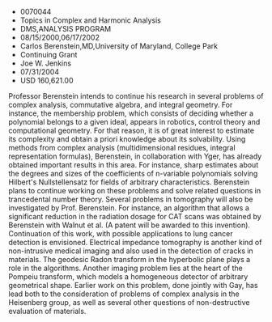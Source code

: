 
* 0070044
* Topics in Complex and Harmonic Analysis
* DMS,ANALYSIS PROGRAM
* 08/15/2000,06/17/2002
* Carlos Berenstein,MD,University of Maryland, College Park
* Continuing Grant
* Joe W. Jenkins
* 07/31/2004
* USD 160,621.00

Professor Berenstein intends to continue his research in several problems of
complex analysis, commutative algebra, and integral geometry. For instance, the
membership problem, which consists of deciding whether a polynomial belongs to a
given ideal, appears in robotics, control theory and computational geometry. For
that reason, it is of great interest to estimate its complexity and obtain a
priori knowledge about its solvability. Using methods from complex analysis
(multidimensional residues, integral representation formulas), Berenstein, in
collaboration with Yger, has already obtained important results in this area.
For instance, sharp estimates about the degrees and sizes of the coefficients of
n-variable polynomials solving Hilbert's Nullstellensatz for fields of arbitrary
characteristics. Berenstein plans to continue working on these problems and
solve related questions in trancedental number theory. Several problems in
tomography will also be investigated by Prof. Berenstein. For instance, an
algorithm that allows a significant reduction in the radiation dosage for CAT
scans was obtained by Berenstein with Walnut et al. (A patent will be awarded to
this invention). Continuation of this work, with possible applications to lung
cancer detection is envisioned. Electrical impedance tomography is another kind
of non-intrusive medical imaging and also used in the detection of cracks in
materials. The geodesic Radon transform in the hyperbolic plane plays a role in
the algorithms. Another imaging problem lies at the heart of the Pompeiu
transform, which models a homogeneous detector of arbitrary geometrical shape.
Earlier work on this problem, done jointly with Gay, has lead both to the
consideration of problems of complex analysis in the Heisenberg group, as well
as several other questions of non-destructive evaluation of materials.
